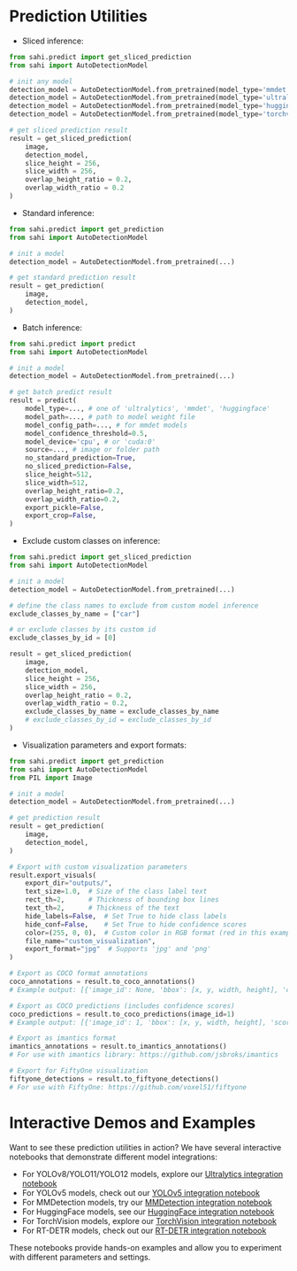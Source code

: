 # Prediction Utilities

- Sliced inference:

```python
from sahi.predict import get_sliced_prediction
from sahi import AutoDetectionModel

# init any model
detection_model = AutoDetectionModel.from_pretrained(model_type='mmdet',...) # for MMDetection models
detection_model = AutoDetectionModel.from_pretrained(model_type='ultralytics',...) # for YOLOv8/YOLO11/YOLO12 models
detection_model = AutoDetectionModel.from_pretrained(model_type='huggingface',...) # for HuggingFace detection models
detection_model = AutoDetectionModel.from_pretrained(model_type='torchvision',...) # for Torchvision detection models

# get sliced prediction result
result = get_sliced_prediction(
    image,
    detection_model,
    slice_height = 256,
    slice_width = 256,
    overlap_height_ratio = 0.2,
    overlap_width_ratio = 0.2
)

```

- Standard inference:

```python
from sahi.predict import get_prediction
from sahi import AutoDetectionModel

# init a model
detection_model = AutoDetectionModel.from_pretrained(...)

# get standard prediction result
result = get_prediction(
    image,
    detection_model,
)

```

- Batch inference:

```python
from sahi.predict import predict
from sahi import AutoDetectionModel

# init a model
detection_model = AutoDetectionModel.from_pretrained(...)

# get batch predict result
result = predict(
    model_type=..., # one of 'ultralytics', 'mmdet', 'huggingface'
    model_path=..., # path to model weight file
    model_config_path=..., # for mmdet models
    model_confidence_threshold=0.5,
    model_device='cpu', # or 'cuda:0'
    source=..., # image or folder path
    no_standard_prediction=True,
    no_sliced_prediction=False,
    slice_height=512,
    slice_width=512,
    overlap_height_ratio=0.2,
    overlap_width_ratio=0.2,
    export_pickle=False,
    export_crop=False,
)

```

- Exclude custom classes on inference:

```python
from sahi.predict import get_sliced_prediction
from sahi import AutoDetectionModel

# init a model
detection_model = AutoDetectionModel.from_pretrained(...)

# define the class names to exclude from custom model inference
exclude_classes_by_name = ["car"]

# or exclude classes by its custom id
exclude_classes_by_id = [0]

result = get_sliced_prediction(
    image,
    detection_model,
    slice_height = 256,
    slice_width = 256,
    overlap_height_ratio = 0.2,
    overlap_width_ratio = 0.2,
    exclude_classes_by_name = exclude_classes_by_name
    # exclude_classes_by_id = exclude_classes_by_id
)

```

- Visualization parameters and export formats:

```python
from sahi.predict import get_prediction
from sahi import AutoDetectionModel
from PIL import Image

# init a model
detection_model = AutoDetectionModel.from_pretrained(...)

# get prediction result
result = get_prediction(
    image,
    detection_model,
)

# Export with custom visualization parameters
result.export_visuals(
    export_dir="outputs/",
    text_size=1.0,  # Size of the class label text
    rect_th=2,      # Thickness of bounding box lines
    text_th=2,      # Thickness of the text
    hide_labels=False,  # Set True to hide class labels
    hide_conf=False,    # Set True to hide confidence scores
    color=(255, 0, 0),  # Custom color in RGB format (red in this example)
    file_name="custom_visualization",
    export_format="jpg"  # Supports 'jpg' and 'png'
)

# Export as COCO format annotations
coco_annotations = result.to_coco_annotations()
# Example output: [{'image_id': None, 'bbox': [x, y, width, height], 'category_id': 0, 'area': width*height, ...}]

# Export as COCO predictions (includes confidence scores)
coco_predictions = result.to_coco_predictions(image_id=1)
# Example output: [{'image_id': 1, 'bbox': [x, y, width, height], 'score': 0.98, 'category_id': 0, ...}]

# Export as imantics format
imantics_annotations = result.to_imantics_annotations()
# For use with imantics library: https://github.com/jsbroks/imantics

# Export for FiftyOne visualization
fiftyone_detections = result.to_fiftyone_detections()
# For use with FiftyOne: https://github.com/voxel51/fiftyone
```

# Interactive Demos and Examples
Want to see these prediction utilities in action? We have several interactive notebooks that demonstrate different model integrations:

- For YOLOv8/YOLO11/YOLO12 models, explore our [Ultralytics integration notebook](../demo/inference_for_ultralytics.ipynb)
- For YOLOv5 models, check out our [YOLOv5 integration notebook](../demo/inference_for_yolov5.ipynb)
- For MMDetection models, try our [MMDetection integration notebook](../demo/inference_for_mmdetection.ipynb)
- For HuggingFace models, see our [HuggingFace integration notebook](../demo/inference_for_huggingface.ipynb)
- For TorchVision models, explore our [TorchVision integration notebook](../demo/inference_for_torchvision.ipynb)
- For RT-DETR models, check out our [RT-DETR integration notebook](../demo/inference_for_rtdetr.ipynb)

These notebooks provide hands-on examples and allow you to experiment with different parameters and settings.
